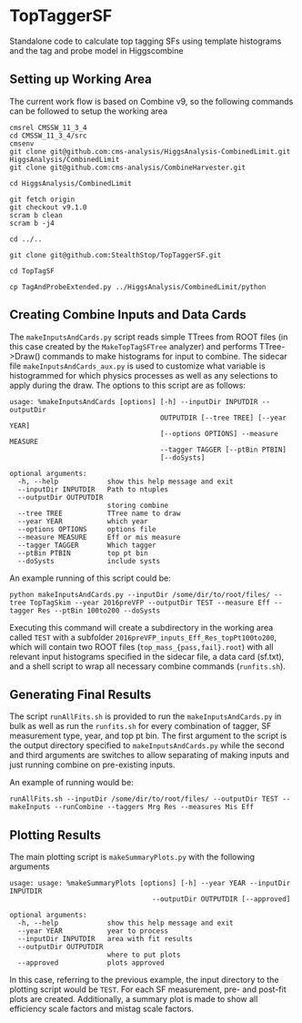 #  TopTaggerSF

Standalone code to calculate top tagging SFs using template histograms and the tag and probe model in Higgscombine

## Setting up Working Area

The current work flow is based on Combine v9, so the following commands can be followed to setup the working area

```
cmsrel CMSSW_11_3_4
cd CMSSW_11_3_4/src
cmsenv
git clone git@github.com:cms-analysis/HiggsAnalysis-CombinedLimit.git HiggsAnalysis/CombinedLimit
git clone git@github.com:cms-analysis/CombineHarvester.git

cd HiggsAnalysis/CombinedLimit

git fetch origin
git checkout v9.1.0
scram b clean
scram b -j4

cd ../..

git clone git@github.com:StealthStop/TopTaggerSF.git

cd TopTagSF

cp TagAndProbeExtended.py ../HiggsAnalysis/CombinedLimit/python
```

## Creating Combine Inputs and Data Cards

The `makeInputsAndCards.py` script reads simple TTrees from ROOT files (in this case created by the `MakeTopTagSFTree` analyzer) and performs TTree->Draw() commands to make histograms for input to combine. The sidecar file `makeInputsAndCards_aux.py` is used to customize what variable is histogrammed for which physics processes as well as any selections to apply during the draw. The options to this script are as follows:

```
usage: %makeInputsAndCards [options] [-h] --inputDir INPUTDIR --outputDir
                                     OUTPUTDIR [--tree TREE] [--year YEAR]
                                     [--options OPTIONS] --measure MEASURE
                                     --tagger TAGGER [--ptBin PTBIN]
                                     [--doSysts]

optional arguments:
  -h, --help            show this help message and exit
  --inputDir INPUTDIR   Path to ntuples
  --outputDir OUTPUTDIR
                        storing combine
  --tree TREE           TTree name to draw
  --year YEAR           which year
  --options OPTIONS     options file
  --measure MEASURE     Eff or mis measure
  --tagger TAGGER       Which tagger
  --ptBin PTBIN         top pt bin
  --doSysts             include systs
```

An example running of this script could be:

```
python makeInputsAndCards.py --inputDir /some/dir/to/root/files/ --tree TopTagSkim --year 2016preVFP --outputDir TEST --measure Eff --tagger Res --ptBin 100to200 --doSysts
```

Executing this command will create a subdirectory in the working area called `TEST` with a subfolder `2016preVFP_inputs_Eff_Res_topPt100to200`, which will contain two ROOT files (`top_mass_{pass,fail}.root`) with all relevant input histograms specified in the sidecar file, a data card (sf.txt), and a shell script to wrap all necessary combine commands (`runfits.sh`).

## Generating Final Results

The script `runAllFits.sh` is provided to run the `makeInputsAndCards.py` in bulk as well as run the `runfits.sh` for every combination of tagger, SF measurement type, year, and top pt bin. The first argument to the script is the output directory specified to `makeInputsAndCards.py` while the second and third arguments are switches to allow separating of making inputs and just running combine on pre-existing inputs.

An example of running would be:

``runAllFits.sh --inputDir /some/dir/to/root/files/ --outputDir TEST --makeInputs --runCombine --taggers Mrg Res --measures Mis Eff``

## Plotting Results

The main plotting script is `makeSummaryPlots.py` with the following arguments

```
usage: usage: %makeSummaryPlots [options] [-h] --year YEAR --inputDir INPUTDIR
                                   --outputDir OUTPUTDIR [--approved]

optional arguments:
  -h, --help            show this help message and exit
  --year YEAR           year to process
  --inputDir INPUTDIR   area with fit results
  --outputDir OUTPUTDIR
                        where to put plots
  --approved            plots approved
```
 
In this case, referring to the previous example, the input directory to the plotting script would be `TEST`. For each SF measurement, pre- and post-fit plots are created. Additionally, a summary plot is made to show all efficiency scale factors and mistag scale factors.
